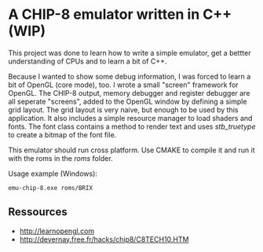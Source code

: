 # A CHIP-8 emulator written in C++ (WIP)

This project was done to learn how to write a simple emulator, get a bettter understanding of CPUs and to learn a bit of C++.

Because I wanted to show some debug information, I was forced to learn a bit of OpenGL (core mode), too.
I wrote a small "screen" framework for OpenGL. The CHIP-8 output, memory debugger and register debugger are all
seperate "screens", added to the OpenGL window by defining a simple grid layout. The grid layout is very naive,
but enough to be used by this application. It also includes a simple resource manager to load shaders and fonts. 
The font class contains a method to render text and uses *stb_truetype* to create a bitmap of the font file.

This emulator should run cross platform. Use CMAKE to compile it and run it with the roms in the *roms* folder.

Usage example (Windows):  
```
emu-chip-8.exe roms/BRIX
```

## Ressources
- http://learnopengl.com
- http://devernay.free.fr/hacks/chip8/C8TECH10.HTM